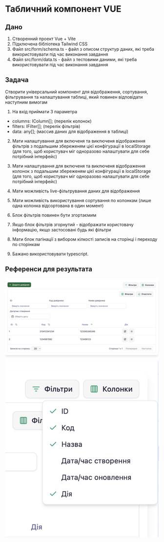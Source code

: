 # Табличний компонент VUE

## Дано 
1. Створенний проект Vue + Vite 
2. Підключена бібліотека Tailwind CSS
3. Файл src/form/schema.ts - файл з описом структур даних, які треба використовувати під час виконання завдання
4. Файл src/form/data.ts - файл з тестовими даними, які треба використовувати під час виконання завдання

## Задача
Створити універсальний компонент для відображення, сортування, фільтрування та налаштування таблиці, який повинен відповідати наступним вимогам

1. На вхід приймати 3 параметра 
- columns: IColumn[]; (перелік колонок)
- filters: IFilter[]; (перелік фільтрів)
- data: any[]; (массив даних для відображення в таблиці)

2. Мати налаштування для включеня та виключеня відображення фільтрів з подальшим збереженям цієї конфігурації в localStorage (для того, щоб користувач міг одноразово налаштувати для себе потрібний інтерфейс)

3. Мати налаштування для включеня та виключеня відображення колонок з подальшим збереженям цієї конфігурації в localStorage (для того, щоб користувач міг одноразово налаштувати для себе потрібний інтерфейс)

4. Мати можливість live-фільтрування даних для відображення

5. Мати можливість використування сортування по колонкам (лише одна колонка відсортована в один момент)

6. Блок фільтрів повинен бути згортаємим 

7. Якщо блок фільтрів згорнутий - відображати користовачу інформацію, якщо застосовані будь які фільтри

8. Мати блок пагінації з вибором кілкості записів на сторінці і переходу по сторінкам

9. Бажано використовувати typescript.

## Референси для результата

![1](src/public/1.png)
![2](src/public/2.png)
